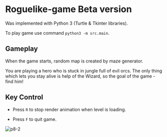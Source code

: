 # Roguelike-game Beta version

Was implemented with Python 3 (Turtle & Tkinter libraries).

To play game use command `python3 -m src.main`.

## Gameplay

When the game starts, random map is created by maze generator. 

You are playing a hero who is stuck in jungle full of evil orcs. The only thing which lets you stay alive is help of the Wizard, so the goal of the game - find him!

## Key Control

* Press `R` to stop render animation when level is loading.

* Press `F` to quit game. 

![p8-2](https://user-images.githubusercontent.com/64794482/173077825-1ba4bc3b-beff-499e-83f0-3daf532e338e.jpg)




